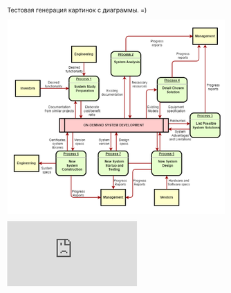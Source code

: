 ﻿Тестовая генерация картинок с диаграммы. =)

![test2.drawio](https://github.com/brown-aleks/TodoList/blob/master/ToDoList.API/test2.drawio.png)

![Visit](https://github.com/brown-aleks/TodoList/blob/master/ToDoList.API/test2.drawio.html)
